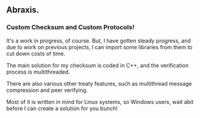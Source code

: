 ## Abraxis.

### Custom Checksum and Custom Protocols!

It's a work in progress, of course. But, I have gotten steady progress, and due to work on previous projects, I can import some libraries from them to cut down costs of time.

The main solution for my checksum is coded in C++, and the verification process is multithreaded.

There are also various other treaty features, such as multithread message compression and peer verifying.

Most of it is written in mind for Linux systems, so Windows users, wait abit before I can create a solution for you bunch!
